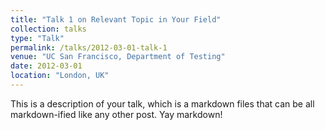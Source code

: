 ```yaml
---
title: "Talk 1 on Relevant Topic in Your Field"
collection: talks
type: "Talk"
permalink: /talks/2012-03-01-talk-1
venue: "UC San Francisco, Department of Testing"
date: 2012-03-01
location: "London, UK"
---
```


This is a description of your talk, which is a markdown files that can be all markdown-ified like any other post. Yay markdown!
